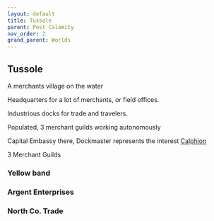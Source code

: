 ```yaml
---
layout: default
title: Tussole
parent: Post Calamity
nav_order: 2
grand_parent: Worlds
---
```

## Tussole
A merchants village on the water

Headquarters for a lot of merchants, or field offices.

Industrious docks for trade and travelers.

Populated, 3 merchant guilds working autonomously

Capital Embassy there, Dockmaster represents the interest [Calphion](Calphion)

3 Merchant Guilds

### Yellow band

### Argent Enterprises

### North Co. Trade